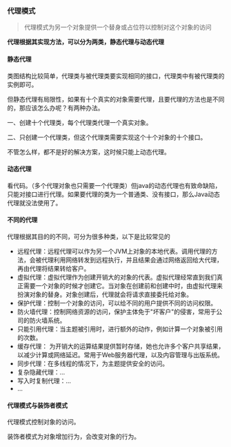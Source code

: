 ### 代理模式
> 代理模式为另一个对象提供一个替身或占位符以控制对这个对象的访问

**代理根据其实现方法，可以分为两类，静态代理与动态代理**

#### 静态代理
类图结构比较简单，代理类与被代理类要实现相同的接口，代理类中有被代理类的实例即可。

但静态代理有局限性，如果有十个真实的对象需要代理，且要代理的方法也是不同的，那应该怎么办呢？有两种办法。

一、创建十个代理类，每个代理类代理一个真实对象。

二、只创建一个代理类，但这个代理类需要实现这个十个对象的十个接口。

不管怎么样，都不是好的解决方案，这时候只能上动态代理。

#### 动态代理 
看代码。（多个代理对象也只需要一个代理类）但java的动态代理也有致命缺陷，只能对接口进行代理。如果要代理的类为一个普通类、没有接口，那么Java动态代理就没法使用了。


#### 不同的代理
代理根据其目的的不同，可分为很多种类，以下是比较常见的
- 远程代理：远程代理可以作为另一个JVM上对象的本地代表。调用代理的方法，会被代理利用网络转发到远程执行，并且结果会通过网络返回给大代理，再由代理将结果转给客户。
- 虚拟代理：虚拟代理作为创建开销大的对象的代表。虚拟代理经常直到我们真正需要一个对象的时候才创建它。当对象在创建前和创建中时，由虚拟代理来扮演对象的替身。对象创建后，代理就会将请求直接委托给对象。
- 保护代理：控制一个对象的访问，可以给不同的用户提供不同的访问权限。
- 防火墙代理：控制网络资源的访问，保护主体免于"坏客户"的侵害，常用于公司的防火墙系统。
- 只能引用代理：当主题被引用时，进行额外的动作，例如计算一个对象被引用的次数。
- 缓存代理： 为开销大的运算结果提供暂时存储，她也允许多个客户共享结果，以减少计算或网络延迟。常用于Web服务器代理，以及内容管理与出版系统。
- 同步代理：在多线程的情况下，为主题提供安全的访问。
- 复杂隐藏代理：...
- 写入时复制代理：...
- ...


#### 代理模式与装饰者模式
代理模式控制对象的访问。

装饰者模式为对象增加行为，会改变对象的行为。

